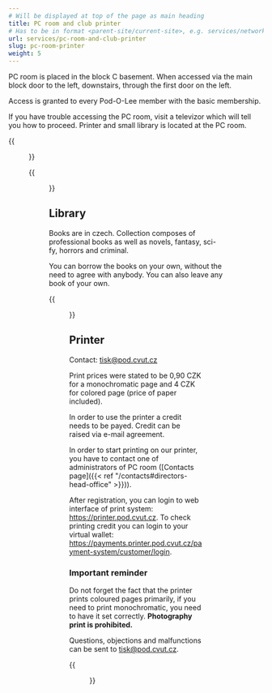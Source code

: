 ```yaml
---
# Will be displayed at top of the page as main heading
title: PC room and club printer
# Has to be in format <parent-site/current-site>, e.g. services/network (notice missing slash at the beginning)
url: services/pc-room-and-club-printer
slug: pc-room-printer
weight: 5
---
```


PC room is placed in the block C basement. When accessed via the main block door to the left, downstairs, through the first door on the left.

Access is granted to every Pod-O-Lee member with the basic membership.

If you have trouble accessing the PC room, visit a televizor which will tell you how to proceed. Printer and small library is located at the PC room.

{{<figure src="pc_room_01.jpg" alt="PC room: Main room">}}

{{<figure src="pc_room_02.jpg" alt="PC room: Second room with whiteboards">}}

## Library

Books are in czech. Collection composes of professional books as well as novels, fantasy, sci-fy, horrors and criminal.

You can borrow the books on your own, without the need to agree with anybody. You can also leave any book of your own.

{{<figure src="pc_room_04_books.jpg" alt="PC room: Library">}}

## Printer

Contact: tisk@pod.cvut.cz

Print prices were stated to be 0,90 CZK for a monochromatic page and 4 CZK for colored page (price of paper included).

In order to use the printer a credit needs to be payed. Credit can be raised via e-mail agreement.

In order to start printing on our printer, you have to contact one of administrators of PC room ([Contacts page]({{< ref "/contacts#directors-head-office" >}})).

After registration, you can login to web interface of print system: <https://printer.pod.cvut.cz>. To check printing credit you can login to your virtual wallet: <https://payments.printer.pod.cvut.cz/payment-system/customer/login>.

### Important reminder

Do not forget the fact that the printer prints coloured pages primarily, if you need to print monochromatic, you need to have it set correctly. **Photography print is prohibited.**

Questions, objections and malfunctions can be sent to <tisk@pod.cvut.cz>.

{{<figure src="pc_room_03_printer.jpg" alt="PC room: Printer">}}

